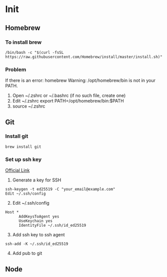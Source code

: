 # Init

## Homebrew

### To install brew

    /bin/bash -c "$(curl -fsSL https://raw.githubusercontent.com/Homebrew/install/master/install.sh)"

### Problem

If there is an error:
homebrew Warning: /opt/homebrew/bin is not in your PATH.

1. Open ~/.zshrc or ~/.bashrc (if no such file, create one)
2. Edit ~/.zshrc
    export PATH=/opt/homebrew/bin:$PATH
3. source ~/.zshrc

## Git

### Install git

    brew install git

### Set up ssh key

[Official Link](https://docs.github.com/en/authentication/connecting-to-github-with-ssh/generating-a-new-ssh-key-and-adding-it-to-the-ssh-agent)

1. Generate a key for SSH

``` shell
ssh-keygen -t ed25519 -C "your_email@example.com"
Edit ~/.ssh/config
```

2. Edit ~/.ssh/config

``` shell
Host *
      AddKeysToAgent yes
      UseKeychain yes
      IdentityFile ~/.ssh/id_ed25519
```

3. Add ssh key to ssh agent

``` shell
ssh-add -K ~/.ssh/id_ed25519
```

4. Add pub to git

## Node
